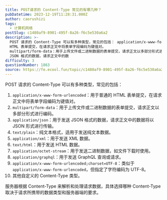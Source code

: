 ```yaml
---
title: POST请求的 Content-Type 常见的有哪几种？
pubDatetime: 2023-12-19T11:28:31.000Z
author: caorushizi
tags:
  - 计算机网络
postSlug: c1480af9-8901-495f-8a26-f6c5e530a6a2
description: >-
  POST 请求的 Content-Type 可以有多种类型，常见的包括： application/x-www-form-urlencoded：用于普通的
  HTML 表单提交，在请求正文中将表单字段编码为键值对。
  multipart/form-data：用于上传文件或二进制数据的表单提交，请求正文以多部分形式进行编码。 application/json：用于发送
  JSON 格式的数据，请求正文中的数
difficulty: 3
questionNumber: 1863
source: https://fe.ecool.fun/topic/c1480af9-8901-495f-8a26-f6c5e530a6a2
---
```


POST 请求的 Content-Type 可以有多种类型，常见的包括：

1. `application/x-www-form-urlencoded`：用于普通的 HTML 表单提交，在请求正文中将表单字段编码为键值对。
2. `multipart/form-data`：用于上传文件或二进制数据的表单提交，请求正文以多部分形式进行编码。
3. `application/json`：用于发送 JSON 格式的数据，请求正文中的数据将以 JSON 形式进行传输。
4. `text/plain`：纯文本格式，适用于发送纯文本数据。
5. `application/xml`：用于发送 XML 数据。
6. `text/html`：用于发送 HTML 数据。
7. `application/octet-stream`：用于发送二进制数据，如文件下载时使用。
8. `application/graphql`：用于发送 GraphQL 查询或请求。
9. `application/x-www-form-urlencoded;charset=UTF-8`：类似于 `application/x-www-form-urlencoded`，但指定了字符编码为 UTF-8。
10. 其他自定义的 Content-Type 类型。

服务器根据 Content-Type 来解析和处理请求数据，具体选择哪种 Content-Type 取决于请求所携带的数据类型和服务器端的要求。
